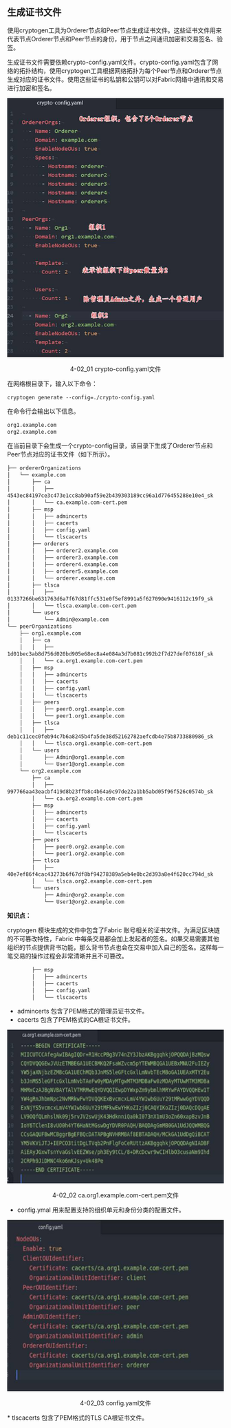 ## 生成证书文件

使用cryptogen工具为Orderer节点和Peer节点生成证书文件。这些证书文件用来代表节点Orderer节点和Peer节点的身份，用于节点之间通讯加密和交易签名、验签。

生成证书文件需要依赖crypto-config.yaml文件。crypto-config.yaml包含了网络的拓扑结构，使用cryptogen工具根据网络拓扑为每个Peer节点和Orderer节点生成对应的证书文件。使用这些证书的私钥和公钥可以对Fabric网络中通讯和交易进行加密和签名。

<div align=center>


![crypto-config.yaml文件](./pic/auto/image053.jpg "crypto-config.yaml文件") 

4-02_01 crypto-config.yaml文件
</div>

在网络根目录下，输入以下命令：
```
cryptogen generate --config=./crypto-config.yaml
```
在命令行会输出以下信息。
```
org1.example.com
org2.example.com
```
在当前目录下会生成一个crypto-config目录，该目录下生成了Orderer节点和Peer节点对应的证书文件（如下所示）。

```
├── ordererOrganizations
│   └── example.com
│       ├── ca
│       │   ├── 4543ec84197ce3c473e1cc8ab90af59e2b439303189cc96a1d776455288e10e4_sk
│       │   └── ca.example.com-cert.pem
│       ├── msp
│       │   ├── admincerts
│       │   ├── cacerts
│       │   ├── config.yaml
│       │   └── tlscacerts
│       ├── orderers
│       │   ├── orderer2.example.com
│       │   ├── orderer3.example.com
│       │   ├── orderer4.example.com
│       │   ├── orderer5.example.com
│       │   └── orderer.example.com
│       ├── tlsca
│       │   ├── 01337266be631763d6a7f67d81ffc531e0f5ef8991a5f627090e9416112c19f9_sk
│       │   └── tlsca.example.com-cert.pem
│       └── users
│           └── Admin@example.com
└── peerOrganizations
    ├── org1.example.com
    │   ├── ca
    │   │   ├── 1d01bec3ab8d756d020bd905e68ec8a4e084a3d7b081c992b2f7d27def07618f_sk
    │   │   └── ca.org1.example.com-cert.pem
    │   ├── msp
    │   │   ├── admincerts
    │   │   ├── cacerts
    │   │   ├── config.yaml
    │   │   └── tlscacerts
    │   ├── peers
    │   │   ├── peer0.org1.example.com
    │   │   └── peer1.org1.example.com
    │   ├── tlsca
    │   │   ├── deb1c11cec0feb94c7b6a8245b4fa5de38d52162782aefcdb4e75b8733880986_sk
    │   │   └── tlsca.org1.example.com-cert.pem
    │   └── users
    │       ├── Admin@org1.example.com
    │       └── User1@org1.example.com
    └── org2.example.com
        ├── ca
        │   ├── 997766aa43eacbf419d8b23ffb8c4b64a9c97de22a1bb5abd05f96f526c0574b_sk
        │   └── ca.org2.example.com-cert.pem
        ├── msp
        │   ├── admincerts
        │   ├── cacerts
        │   ├── config.yaml
        │   └── tlscacerts
        ├── peers
        │   ├── peer0.org2.example.com
        │   └── peer1.org2.example.com
        ├── tlsca
        │   ├── 40e7ef86f4cac43273b6f67df8bf94278389a5eb4e0bc2d393a8e4f620cc794d_sk
        │   └── tlsca.org2.example.com-cert.pem
        └── users
            ├── Admin@org2.example.com
            └── User1@org2.example.com

```
**知识点：**

cryptogen 模块生成的文件中包含了Fabric 账号相关的证书文件。为满足区块链的不可篡改特性，Fabric 中每条交易都会加上发起者的签名。如果交易需要其他组织的节点提供背书功能，那么背书节点也会在交易中加入自己的签名。这样每一笔交易的操作过程会非常清晰并且不可篡改。

```
        ├── msp
        │   ├── admincerts
        │   ├── cacerts
        │   ├── config.yaml
        │   └── tlscacerts

```
* admincerts 包含了PEM格式的管理员证书文件。
* cacerts 包含了PEM格式的CA根证书文件。
<div align=center>


![ca.org1.example.com-cert.pem文件](./pic/auto/image054.jpg) 

4-02_02 ca.org1.example.com-cert.pem文件
</div>

* config.ymal 用来配置支持的组织单元和身份分类的配置文件。
<div align=center>


![config.yaml文件](./pic/auto/image055.jpg) 

4-02_03 config.yaml文件
</div>
* tlscacerts 包含了PEM格式的TLS CA根证书文件。